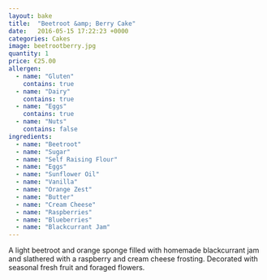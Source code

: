 ```yaml
---
layout: bake
title:  "Beetroot &amp; Berry Cake"
date:   2016-05-15 17:22:23 +0000
categories: Cakes
image: beetrootberry.jpg
quantity: 1
price: €25.00
allergen:
  - name: "Gluten"
    contains: true
  - name: "Dairy"
    contains: true
  - name: "Eggs"
    contains: true
  - name: "Nuts"
    contains: false
ingredients:
  - name: "Beetroot"
  - name: "Sugar"
  - name: "Self Raising Flour"
  - name: "Eggs"
  - name: "Sunflower Oil"
  - name: "Vanilla"
  - name: "Orange Zest"
  - name: "Butter"
  - name: "Cream Cheese"
  - name: "Raspberries"
  - name: "Blueberries"
  - name: "Blackcurrant Jam"
---
```

A light beetroot and orange sponge filled with homemade blackcurrant jam and slathered with a raspberry and cream cheese frosting. Decorated with seasonal fresh fruit and foraged flowers.
